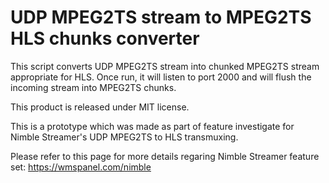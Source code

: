 UDP MPEG2TS stream to MPEG2TS HLS chunks converter
===========

This script converts UDP MPEG2TS stream into chunked MPEG2TS stream appropriate for HLS.
Once run, it will listen to port 2000 and will flush the incoming stream into MPEG2TS chunks.

This product is released under MIT license.


This is a prototype which was made as part of feature investigate for Nimble Streamer's UDP MPEG2TS to HLS transmuxing.

Please refer to this page for more details regaring Nimble Streamer feature set: https://wmspanel.com/nimble